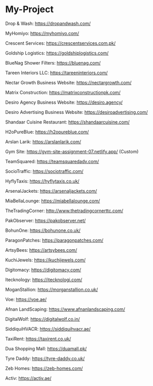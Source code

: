 # My-Project

Drop & Wash: https://dropandwash.com/

MyHomiyo: https://myhomiyo.com/

Crescent Services: https://crescentservices.com.pk/

Goldship Logistics: https://goldshiplogistics.com/

BlueNag Shower Filters: https://bluenag.com/

Tareen Interiors LLC:
https://tareeninteriors.com/

Nectar Growth Business Website:
https://nectargrowth.com/

Matrix Construction: https://matrixconstructionpk.com/

Desiro Agency Business Website:
https://desiro.agency/

Desiro Advertising Business Website:
https://desiroadvertising.com/

Shandaar Cuisine Restaurant:
https://shandaarcuisine.com/

H2oPureBlue: https://h2opureblue.com/

Arslan Larik: https://arslanlarik.com/

Gym Site: https://gym-site-assignment-07.netlify.app/ (Custom)

TeamSquared: https://teamsquaredadv.com/ 

SocioTraffic: https://sociotraffic.com/ 

HyflyTaxis: https://hyflytaxis.co.uk/

ArsenalJackets: https://arsenaljackets.com/ 

MiaBellaLounge: https://miabellalounge.com/

TheTradingCorner: http://www.thetradingcornerttc.com/  

PakObserver: https://pakobserver.net/

BohunOne: https://bohunone.co.uk/

ParagonPatches: https://paragonpatches.com/

ArtsyBees: https://artsybees.com/

KuchiJewels: https://kuchijewels.com/

Digitomacy: https://digitomacy.com/

Itecknology: https://itecknologi.com/

MoganStallion: https://morganstallion.co.uk/

Voe: https://voe.ae/

Afnan LandScaping: https://www.afnanlandscaping.com/

DigitalWolf: https://digitalwolf.co.in/

SiddiquiHVACR: https://siddiquihvacr.ae/

TaxiRent: https://taxirent.co.uk/

Dua Shopping Mall: https://duamall.pk/

Tyre Daddy: https://tyre-daddy.co.uk/

Zeb Homes: https://zeb-homes.com/

Activ: https://activ.ae/





